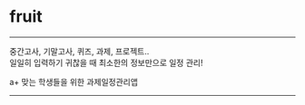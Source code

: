 # fruit  
----------
  
중간고사, 기말고사, 퀴즈, 과제, 프로젝트..  
일일히 입력하기 귀찮을 때 최소한의 정보만으로 일정 관리!  

a+ 맞는 학생들을 위한 과제일정관리앱  

----------  
